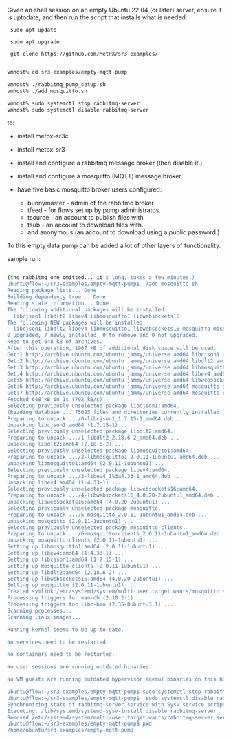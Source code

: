 

Given an shell session on an empty Ubuntu 22.04 (or later) server, ensure it is uptodate, and then
run the script that installs what is needed:

```
 sudo apt update

 sudo apt upgrade

 git clone https://github.com/MetPX/sr3-examples/

```

 ```bash

vmhost% cd sr3-examples/empty-mqtt-pump

vmhost% ./rabbitmq_pump_setup.sh
vmhost% ./add_mosquitto.sh

vmhost% sudo systemctl stop rabbitmq-server
vmhost% sudo systemctl disable rabbitmq-server

```

to:
  * install metpx-sr3c
  * install metpx-sr3
  * install and configure a rabbitmq message broker (then disable it.)
  * install and configure a mosquitto (MQTT) message broker.
  * have five basic mosquitto broker users configured:

    * bunnymaster - admin of the rabbitmq broker
    * tfeed - for flows set up by pump administratos.
    * tsource - an account to publish files with
    * tsub - an account to download files with.
    * and anonymous (an account to download using a public password.)

To this empty data pump can be added a lot of other layers of functionality.

sample run:

```bash

(the rabbitmq one omitted... it's long, takes a few minutes.)
ubuntu@flow:~/sr3-examples/empty-mqtt-pump$ ./add_mosquitto.sh
Reading package lists... Done
Building dependency tree... Done
Reading state information... Done
The following additional packages will be installed:
  libcjson1 libdlt2 libev4 libmosquitto1 libwebsockets16
The following NEW packages will be installed:
  libcjson1 libdlt2 libev4 libmosquitto1 libwebsockets16 mosquitto mosquitto-clients
0 upgraded, 7 newly installed, 0 to remove and 0 not upgraded.
Need to get 648 kB of archives.
After this operation, 1967 kB of additional disk space will be used.
Get:1 http://archive.ubuntu.com/ubuntu jammy/universe amd64 libcjson1 amd64 1.7.15-1 [15.5 kB]
Get:2 http://archive.ubuntu.com/ubuntu jammy/universe amd64 libdlt2 amd64 2.18.6-2 [52.5 kB]
Get:3 http://archive.ubuntu.com/ubuntu jammy/universe amd64 libmosquitto1 amd64 2.0.11-1ubuntu1 [51.6 kB]
Get:4 http://archive.ubuntu.com/ubuntu jammy/universe amd64 libev4 amd64 1:4.33-1 [29.4 kB]
Get:5 http://archive.ubuntu.com/ubuntu jammy/universe amd64 libwebsockets16 amd64 4.0.20-2ubuntu1 [188 kB]
Get:6 http://archive.ubuntu.com/ubuntu jammy/universe amd64 mosquitto amd64 2.0.11-1ubuntu1 [239 kB]
Get:7 http://archive.ubuntu.com/ubuntu jammy/universe amd64 mosquitto-clients amd64 2.0.11-1ubuntu1 [72.6 kB]
Fetched 648 kB in 1s (792 kB/s)
Selecting previously unselected package libcjson1:amd64.
(Reading database ... 75025 files and directories currently installed.)
Preparing to unpack .../0-libcjson1_1.7.15-1_amd64.deb ...
Unpacking libcjson1:amd64 (1.7.15-1) ...
Selecting previously unselected package libdlt2:amd64.
Preparing to unpack .../1-libdlt2_2.18.6-2_amd64.deb ...
Unpacking libdlt2:amd64 (2.18.6-2) ...
Selecting previously unselected package libmosquitto1:amd64.
Preparing to unpack .../2-libmosquitto1_2.0.11-1ubuntu1_amd64.deb ...
Unpacking libmosquitto1:amd64 (2.0.11-1ubuntu1) ...
Selecting previously unselected package libev4:amd64.
Preparing to unpack .../3-libev4_1%3a4.33-1_amd64.deb ...
Unpacking libev4:amd64 (1:4.33-1) ...
Selecting previously unselected package libwebsockets16:amd64.
Preparing to unpack .../4-libwebsockets16_4.0.20-2ubuntu1_amd64.deb ...
Unpacking libwebsockets16:amd64 (4.0.20-2ubuntu1) ...
Selecting previously unselected package mosquitto.
Preparing to unpack .../5-mosquitto_2.0.11-1ubuntu1_amd64.deb ...
Unpacking mosquitto (2.0.11-1ubuntu1) ...
Selecting previously unselected package mosquitto-clients.
Preparing to unpack .../6-mosquitto-clients_2.0.11-1ubuntu1_amd64.deb ...
Unpacking mosquitto-clients (2.0.11-1ubuntu1) ...
Setting up libmosquitto1:amd64 (2.0.11-1ubuntu1) ...
Setting up libev4:amd64 (1:4.33-1) ...
Setting up libcjson1:amd64 (1.7.15-1) ...
Setting up mosquitto-clients (2.0.11-1ubuntu1) ...
Setting up libdlt2:amd64 (2.18.6-2) ...
Setting up libwebsockets16:amd64 (4.0.20-2ubuntu1) ...
Setting up mosquitto (2.0.11-1ubuntu1) ...
Created symlink /etc/systemd/system/multi-user.target.wants/mosquitto.service → /lib/systemd/system/mosquitto.service.
Processing triggers for man-db (2.10.2-1) ...
Processing triggers for libc-bin (2.35-0ubuntu3.1) ...
Scanning processes...
Scanning linux images...

Running kernel seems to be up-to-date.

No services need to be restarted.

No containers need to be restarted.

No user sessions are running outdated binaries.

No VM guests are running outdated hypervisor (qemu) binaries on this host.

ubuntu@flow:~/sr3-examples/empty-mqtt-pump$ sudo systemctl stop rabbitmq-server
ubuntu@flow:~/sr3-examples/empty-mqtt-pump$  sudo systemctl disable rabbitmq-server
Synchronizing state of rabbitmq-server.service with SysV service script with /lib/systemd/systemd-sysv-install.
Executing: /lib/systemd/systemd-sysv-install disable rabbitmq-server
Removed /etc/systemd/system/multi-user.target.wants/rabbitmq-server.service.
ubuntu@flow:~/sr3-examples/empty-mqtt-pump$ pwd
/home/ubuntu/sr3-examples/empty-mqtt-pump

```


